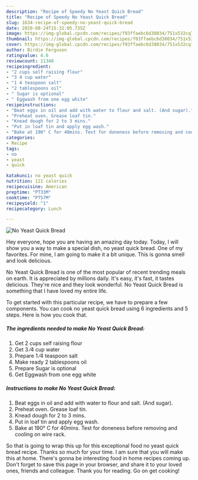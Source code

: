 ```yaml
---
description: "Recipe of Speedy No Yeast Quick Bread"
title: "Recipe of Speedy No Yeast Quick Bread"
slug: 1634-recipe-of-speedy-no-yeast-quick-bread
date: 2020-08-24T15:32:05.735Z
image: https://img-global.cpcdn.com/recipes/f03ffaebc6d38034/751x532cq70/no-yeast-quick-bread-recipe-main-photo.jpg
thumbnail: https://img-global.cpcdn.com/recipes/f03ffaebc6d38034/751x532cq70/no-yeast-quick-bread-recipe-main-photo.jpg
cover: https://img-global.cpcdn.com/recipes/f03ffaebc6d38034/751x532cq70/no-yeast-quick-bread-recipe-main-photo.jpg
author: Birdie Ferguson
ratingvalue: 4.6
reviewcount: 11348
recipeingredient:
- "2 cups self raising flour"
- "3 4 cup water"
- "1 4 teaspoon salt"
- "2 tablespoons oil"
- " Sugar is optional"
- " Eggwash from one egg white"
recipeinstructions:
- "Beat eggs in oil and add with water to flour and salt. (And sugar)."
- "Preheat oven. Grease loaf tin."
- "Knead dough for 2 to 3 mins."
- "Put in loaf tin and apply egg wash."
- "Bake at 190° C for 40mins. Test for doneness before removing and cooling on wire rack."
categories:
- Recipe
tags:
- no
- yeast
- quick

katakunci: no yeast quick 
nutrition: 121 calories
recipecuisine: American
preptime: "PT33M"
cooktime: "PT57M"
recipeyield: "1"
recipecategory: Lunch

---
```



![No Yeast Quick Bread](https://img-global.cpcdn.com/recipes/f03ffaebc6d38034/751x532cq70/no-yeast-quick-bread-recipe-main-photo.jpg)

Hey everyone, hope you are having an amazing day today. Today, I will show you a way to make a special dish, no yeast quick bread. One of my favorites. For mine, I am going to make it a bit unique. This is gonna smell and look delicious.

No Yeast Quick Bread is one of the most popular of recent trending meals on earth. It is appreciated by millions daily. It's easy, it's fast, it tastes delicious. They're nice and they look wonderful. No Yeast Quick Bread is something that I have loved my entire life.




To get started with this particular recipe, we have to prepare a few components. You can cook no yeast quick bread using 6 ingredients and 5 steps. Here is how you cook that.

<!--inarticleads1-->

##### The ingredients needed to make No Yeast Quick Bread:

1. Get 2 cups self raising flour
1. Get 3 ⁄4 cup water
1. Prepare 1 ⁄4 teaspoon salt
1. Make ready 2 tablespoons oil
1. Prepare  Sugar is optional
1. Get  Eggwash from one egg white




<!--inarticleads2-->

##### Instructions to make No Yeast Quick Bread:

1. Beat eggs in oil and add with water to flour and salt. (And sugar).
1. Preheat oven. Grease loaf tin.
1. Knead dough for 2 to 3 mins.
1. Put in loaf tin and apply egg wash.
1. Bake at 190° C for 40mins. Test for doneness before removing and cooling on wire rack.




So that is going to wrap this up for this exceptional food no yeast quick bread recipe. Thanks so much for your time. I am sure that you will make this at home. There's gonna be interesting food in home recipes coming up. Don't forget to save this page in your browser, and share it to your loved ones, friends and colleague. Thank you for reading. Go on get cooking!
